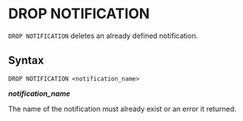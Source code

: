 DROP NOTIFICATION
=================

`DROP NOTIFICATION` deletes an already defined notification.

Syntax
------

    DROP NOTIFICATION <notification_name>

**_notification_name_**

The name of the notification must already exist or an error it returned.
